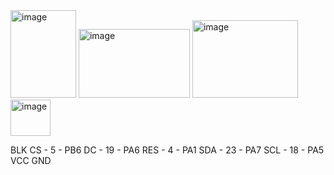 <img width="105" height="140" alt="image" src="https://github.com/user-attachments/assets/05c6495f-11d0-49e8-8d82-124635df8449" />
<img width="178" height="110" alt="image" src="https://github.com/user-attachments/assets/7963a758-2c28-48f7-8737-02b0a484d5d3" />
<img width="169" height="124" alt="image" src="https://github.com/user-attachments/assets/6ac17d94-14a6-48b0-b949-41543325cd20" />
<img width="64" height="58" alt="image" src="https://github.com/user-attachments/assets/4475f95f-c72b-41ed-8904-0b82702d48d5" />

BLK
CS - 5 - PB6
DC - 19 - PA6
RES - 4 - PA1
SDA - 23 - PA7
SCL - 18 - PA5
VCC
GND

